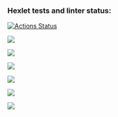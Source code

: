 ### Hexlet tests and linter status:
[![Actions Status](https://github.com/golodnoy/frontend-project-44/workflows/hexlet-check/badge.svg)](https://github.com/golodnoy/frontend-project-44/actions)

<a href="https://codeclimate.com/github/golodnoy/frontend-project-44/maintainability"><img src="https://api.codeclimate.com/v1/badges/ff0571975304c2478de7/maintainability" /></a>

<a href="https://asciinema.org/a/mTDK58BbzSbFinjudN5z5MWvD" target="_blank"><img src="https://asciinema.org/a/mTDK58BbzSbFinjudN5z5MWvD.svg" /></a>

<a href="https://asciinema.org/a/hpqqBods0JqzctiO2JROKBfL6" target="_blank"><img src="https://asciinema.org/a/hpqqBods0JqzctiO2JROKBfL6.svg" /></a>

<a href="https://asciinema.org/a/aqXa1pStJ0JqVrBSg8EzVpM5f" target="_blank"><img src="https://asciinema.org/a/aqXa1pStJ0JqVrBSg8EzVpM5f.svg" /></a>

<a href="https://asciinema.org/a/wg9jvoCouQFlhRm6hHWf7L9TR" target="_blank"><img src="https://asciinema.org/a/wg9jvoCouQFlhRm6hHWf7L9TR.svg" /></a>

<a href="https://asciinema.org/a/i4C4OfT569icoUa1x9ALFbypl" target="_blank"><img src="https://asciinema.org/a/i4C4OfT569icoUa1x9ALFbypl.svg" /></a>